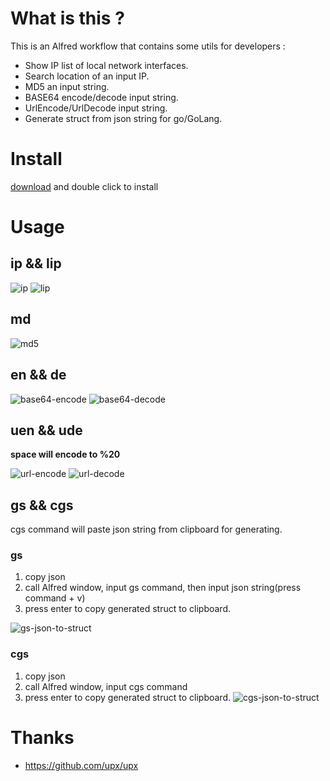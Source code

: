 
# What is this ?
This is an Alfred workflow that contains some utils for developers :
* Show IP list of local network interfaces.
* Search location of an input IP.
* MD5 an input string.
* BASE64 encode/decode input string.
* UrlEncode/UrlDecode input string.
* Generate struct from json string for go/GoLang.


# Install
[download](https://raw.githubusercontent.com/yuanmomo/alfred-utils-go/master/super-momo-tools.alfredworkflow) and double click to install

# Usage
## ip && lip
![ip](https://img.tupm.net/2019/10/F971793758D0D96E9CEC6BBA8CF942B4.jpg)
![lip](https://img.tupm.net/2019/10/907D85B8C8D67D7EDCF9EDA67067C3A8.jpg)

## md
![md5](https://img.tupm.net/2019/10/C8829AB4B8C512EF24BE5F08455CC906.jpg)

## en && de
![base64-encode](https://img.tupm.net/2019/10/A63385AFB1130D9CBB2F623161221ECB.jpg)
![base64-decode](https://img.tupm.net/2019/10/FB07D3CE3CA62F9AAD81E80C8E74B233.jpg)

## uen && ude
**space will encode to %20**

![url-encode](https://img.tupm.net/2019/10/A32F6529D53FE84387AFE81812FB7723.jpg)
![url-decode](https://img.tupm.net/2019/10/0D46DCE2E4CF260074AAE54EC328C2F3.jpg)


## gs && cgs
cgs command will paste json string from clipboard for generating.

### gs
1. copy json 
2. call Alfred window, input gs command, then input json string(press command + v)
3. press enter to copy generated struct to clipboard.

![gs-json-to-struct](https://img.tupm.net/2019/11/61FAC0EA3DFFCEA73A85E4EABA8F4E51.jpg)

### cgs
1. copy json 
2. call Alfred window, input cgs command 
3. press enter to copy generated struct to clipboard.
![cgs-json-to-struct](https://img.tupm.net/2019/11/963F1A33D3211CDD11F4E65370A5A3B0.jpg)



# Thanks
* https://github.com/upx/upx